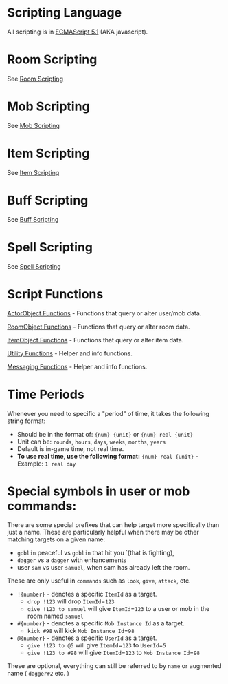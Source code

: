 # Scripting Language

All scripting is in [ECMAScript 5.1](https://en.wikipedia.org/wiki/ECMAScript) (AKA javascript).

# Room Scripting
See [Room Scripting](SCRIPTING_ROOMS.md)

# Mob Scripting
See [Mob Scripting](SCRIPTING_MOBS.md)

# Item Scripting
See [Item Scripting](SCRIPTING_ITEMS.md)

# Buff Scripting
See [Buff Scripting](SCRIPTING_BUFFS.md)

# Spell Scripting
See [Spell Scripting](SCRIPTING_SPELLS.md)

# Script Functions

[ActorObject Functions](FUNCTIONS_ACTORS.md) - Functions that query or alter user/mob data.

[RoomObject Functions](FUNCTIONS_ROOMS.md) - Functions that query or alter room data.

[ItemObject Functions](FUNCTIONS_ITEMS.md) - Functions that query or alter item data.

[Utility Functions](FUNCTIONS_UTIL.md) - Helper and info functions.

[Messaging Functions](FUNCTIONS_MESSAGING.md) - Helper and info functions.

# Time Periods

Whenever you need to specific a "period" of time, it takes the following string format:

- Should be in the format of: `{num} {unit}` or `{num} real {unit}`
- Unit can be: `rounds`, `hours`, `days`, `weeks`, `months`, `years`
- Default is in-game time, not real time. 
- **To use real time, use the following format:** `{num} real {unit}` - Example: `1 real day`

# Special symbols in user or mob commands:

There are some special prefixes that can help target more specifically than just a name.
These are particularly helpful when there may be other matching targets on a given name:
* `goblin` peaceful vs `goblin` that hit you `(that is fighting), 
* `dagger` vs a `dagger` with enhancements
* user `sam` vs user `samuel`, when sam has already left the room.

These are only useful in `commands` such as `look`, `give`, `attack`, etc.

* `!{number}` - denotes a specific `ItemId` as a target. 
  * `drop !123` will drop `ItemId`=`123`
  * `give !123 to samuel` will give `ItemId`=`123` to a user or mob in the room named `samuel`
* `#{number}` - denotes a specific `Mob Instance Id` as a target.
  * `kick #98` will kick `Mob Instance Id`=`98`
* `@{number}` - denotes a specific `UserId` as a target.
  * `give !123 to @5` will give `ItemId`=`123` to `UserId`=`5`
  * `give !123 to #98` will give `ItemId`=`123` to `Mob Instance Id`=`98`

These are optional, everything can still be referred to by `name` or augmented name ( `dagger#2` etc. )
